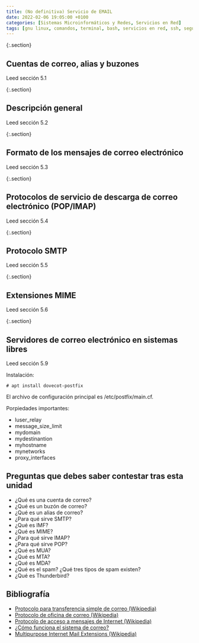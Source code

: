 ```yaml
---
title: (No definitiva) Servicio de EMAIL
date: 2022-02-06 19:05:00 +0100
categories: [Sistemas Microinformáticos y Redes, Servicios en Red]
tags: [gnu linux, comandos, terminal, bash, servicios en red, ssh, seguridad informática, smr, teoría]
---
```


{:.section}
## Cuentas de correo, alias y buzones

Leed sección 5.1

{:.section}
## Descripción general

Leed sección 5.2

{:.section}
## Formato de los mensajes de correo electrónico

Leed sección 5.3

{:.section}
## Protocolos de servicio de descarga de correo electrónico (POP/IMAP)

Leed sección 5.4

{:.section}
## Protocolo SMTP

Leed sección 5.5

{:.section}
## Extensiones MIME

Leed sección 5.6

{:.section}
## Servidores de correo electrónico en sistemas libres

Leed sección 5.9

Instalación:

```consola
# apt install dovecot-postfix
```

El archivo de configuración principal es /etc/postfix/main.cf.

Porpiedades importantes:

- luser_relay
- message_size_limit
- mydomain
- mydestinantion
- myhostname
- mynetworks
- proxy_interfaces

## Preguntas que debes saber contestar tras esta unidad

- ¿Qué es una cuenta de correo?
- ¿Qué es un buzón de correo?
- ¿Qué es un alias de correo?
- ¿Para qué sirve SMTP?
- ¿Qué es IMF?
- ¿Qué es MIME?
- ¿Para qué sirve IMAP?
- ¿Para qué sirve POP?
- ¿Qué es MUA?
- ¿Qué es MTA?
- ¿Qué es MDA?
- ¿Qué es el spam? ¿Qué tres tipos de spam existen?
- ¿Qué es Thunderbird?

## Bibliografía

- [Protocolo para transferencia simple de correo (Wikipedia)](https://es.wikipedia.org/wiki/Protocolo_para_transferencia_simple_de_correo)
- [Protocolo de oficina de correo (Wikipedia)](https://es.wikipedia.org/wiki/Protocolo_de_oficina_de_correo)
- [Protocolo de acceso a mensajes de Internet (Wikipedia)](https://es.wikipedia.org/wiki/Protocolo_de_acceso_a_mensajes_de_Internet)
- [¿Cómo funciona el sistema de correo?](https://altenwald.org/2009/04/06/como-funciona-el-sistema-de-correo/)
- [Multipurpose Internet Mail Extensions (Wikipedia)](https://es.wikipedia.org/wiki/Multipurpose_Internet_Mail_Extensions)

